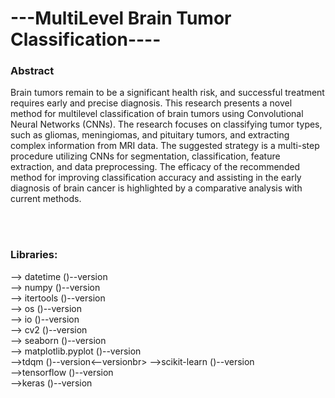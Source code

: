 <h1 align="left">---MultiLevel Brain Tumor Classification----</h1>

###
<h3 align="left"><strong>Abstract</strong></h3>
<p align="left"><bold> Brain tumors remain to be a significant health risk, and successful treatment requires early and precise diagnosis. This research presents a novel method for multilevel classification of brain tumors using Convolutional Neural Networks (CNNs). The research focuses on classifying tumor types, such as gliomas, meningiomas, and pituitary tumors, and extracting complex information from MRI data. The suggested strategy is a multi-step procedure utilizing CNNs for segmentation, classification, feature extraction, and data preprocessing. The efficacy of the recommended method for improving classification accuracy and assisting in the early diagnosis of brain cancer is highlighted by a comparative analysis with current methods.</bold></p><br>
<br>
<h3 align="left"><strong>Libraries:</strong></h3>
<p align="left"><bold>--> datetime  ()--version<br>
--> numpy   ()--version<br> 
--> itertools   ()--version<br>
--> os   ()--version<br>
--> io   ()--version<br>
--> cv2   ()--version<br>
--> seaborn   ()--version<br>
--> matplotlib.pyplot   ()--version<br>
-->tdqm   ()--version<--versionbr>
-->scikit-learn   ()--version<br>
-->tensorflow   ()--version<br>
-->keras   ()--version<br>
</bold></p>

###